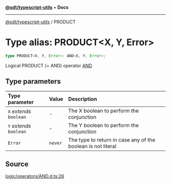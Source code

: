 [**@sdt/typescript-utils**](../README.md) • **Docs**

***

[@sdt/typescript-utils](../globals.md) / PRODUCT

# Type alias: PRODUCT\<X, Y, Error\>

```ts
type PRODUCT<X, Y, Error>: AND<X, Y, Error>;
```

Logical PRODUCT (= AND) operator
[AND](AND.md)

## Type parameters

| Type parameter | Value | Description |
| :------ | :------ | :------ |
| `X` *extends* `boolean` | - | The X boolean to perform the conjunction |
| `Y` *extends* `boolean` | - | The Y boolean to perform the conjunction |
| `Error` | `never` | The type to return in case any of the boolean is not literal |

## Source

[logic/operators/AND.d.ts:26](https://github.com/sylvaindethier/typescript-utils/blob/f271884d3138386b859e820c285b0ab8864227bb/types/logic/operators/AND.d.ts#L26)
